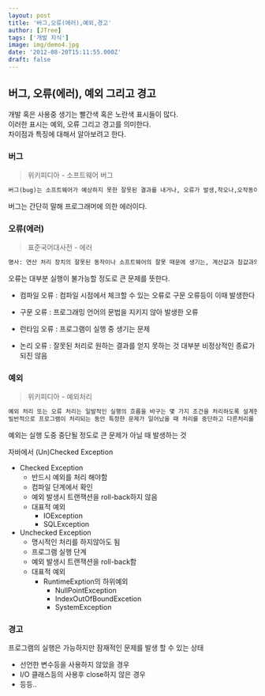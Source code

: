 ```yaml
---
layout: post
title: '버그,오류(에러),예외,경고'
author: [JTree]
tags: ['개발 지식']
image: img/demo4.jpg
date: '2012-08-20T15:11:55.000Z'
draft: false
---
```


## 버그, 오류(에러), 예외 그리고 경고

개발 혹은 사용중 생기는 빨간색 혹은 노란색 표시들이 많다.  
이러한 표시는 예외, 오류 그리고 경고를 의미한다.  
차이점과 특징에 대해서 알아보려고 한다.

### 버그

> 위키피디아 - 소프트웨어 버그

```markdown
버그(bug)는 소프트웨어가 예상하지 못한 잘못된 결과를 내거나, 오류가 발생,착오나,오작동이 발생하는 등의 문제를 뜻한다. 버그는 프로그램의 소스코드나 설계 과정에서의 오류 때문에 발생한다.
```

버그는 간단히 말해 프로그래머에 의한 에러이다.

### 오류(에러)

> 표준국어대사전 - 에러

```markdown
명사: 연산 처리 장치의 잘못된 동작이나 소프트웨어의 잘못 때문에 생기는, 계산값과 참값과의 오차
```

오류는 대부분 실행이 불가능할 정도로 큰 문제를 뜻한다.

- 컴파일 오류 : 컴파일 시점에서 체크할 수 있는 오류로 구문 오류등이 이때 발생한다

- 구문 오류 : 프로그래밍 언어의 문법을 지키지 않아 발생한 오류

- 런타임 오류 : 프로그램이 실행 중 생기는 문제

- 논리 오류 : 잘못된 처리로 원하는 결과를 얻지 못하는 것 대부분 비정상적인 종료가 되진 않음

### 예외

> 위키피디아 - 예외처리

```markdown
예외 처리 또는 오류 처리는 일발적인 실행의 흐름을 바구는 몇 가지 조건을 처리하도록 설계한 프로그래밍 언어의 개념이나 컴퓨터 하드웨어 구조를 말한다.
빌반적으로 프로그램이 처리되는 동안 특정한 문제가 일어났을 때 처리를 중단하고 다른처리를 하는 것을 예외 처리라고 한다.
```

예외는 실행 도중 중단될 정도로 큰 문제가 아닐 때 발생하는 것

자바에서 (Un)Checked Exception

- Checked Exception
  - 반드시 예외를 처리 해야함
  - 컴파일 단계에서 확인
  - 예외 발생시 트랜잭션을 roll-back하지 않음
  - 대표적 예외
    - IOException
    - SQLException
- Unchecked Exception
  - 명시적인 처리를 하지않아도 됨
  - 프로그램 실행 단계
  - 예외 발생시 트랜잭션을 roll-back함
  - 대표적 예외
    - RuntimeExption의 하위예외
      - NullPointException
      - IndexOutOfBoundExcetion
      - SystemException

### 경고

프로그램의 실행은 가능하지만 잠재적인 문제를 발생 할 수 있는 상태

- 선언한 변수등을 사용하지 않았을 경우
- I/O 클래스등의 사용후 close하지 않은 경우
- 등등..

